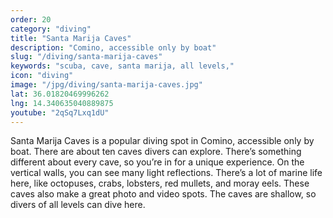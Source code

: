 ```yaml
---
order: 20
category: "diving"
title: "Santa Marija Caves"
description: "Comino, accessible only by boat"
slug: "/diving/santa-marija-caves"
keywords: "scuba, cave, santa marija, all levels,"
icon: "diving"
image: "/jpg/diving/santa-marija-caves.jpg"
lat: 36.01820469996262
lng: 14.340635040889875
youtube: "2qSq7Lxq1dU"
---
```

Santa Marija Caves is a popular diving spot in Comino, accessible only by boat. There are about ten caves divers can explore. There’s something different about every cave, so you’re in for a unique experience. On the vertical walls, you can see many light reflections. There’s a lot of marine life here, like octopuses, crabs, lobsters, red mullets, and moray eels. These caves also make a great photo and video spots. The caves are shallow, so divers of all levels can dive here.